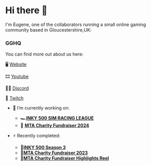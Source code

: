 # Hi there 👋

I'm Eugene, one of the collaborators running a small online gaming community based in Gloucestershire,UK:

### GGHQ

You can find more out about us here:

🖥 [Website](https://gghq.io)

🎞 [Youtube](https://youtube.com/gghqio)

👩‍💻 [Discord](https://discord.gg/zeW4Rs4rDe)

💟 [Twitch](https://twitch.tv/gghqio)

- 🔭 I’m currently working on:
  - 🏎[**INKY 500 SIM RACING LEAGUE**](https://gghq.io/inky-500-season-5)
  - 🩷 [**MTA Charity Fundraiser 2024**](https://gghq.io/mta-fundraiser-2024/)

- ⚡ Recently completed:
  - 🏁[**INKY 500 Season 3**](https://youtube.com/playlist?list=PL7HkSV2T9R-33wibpq1FYT6HW2icjitgx&si=31WvMZf5-rO9uSZn)
  - 🎨[**MTA Charity Fundraiser 2023**](https://gghq.io/mta-fundraiser-2023)
  - 🎥[**MTA Charity Fundraiser Highlights Reel**](https://youtu.be/C9wmbcNYlCk)
<!--
**EugeneGGHQ/EugeneGGHQ** is a ✨ _special_ ✨ repository because its `README.md` (this file) appears on your GitHub profile.

Here are some ideas to get you started:

- 🔭 I’m currently working on ...
- 🌱 I’m currently learning ...
- 👯 I’m looking to collaborate on ...
- 🤔 I’m looking for help with ...
- 💬 Ask me about ...
- 📫 How to reach me: ...
- 😄 Pronouns: ...
- ⚡ Fun fact: ...
-->
